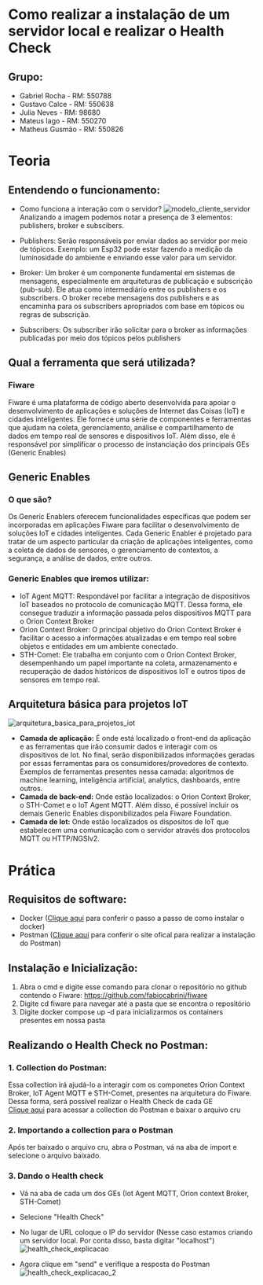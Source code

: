 # Como realizar a instalação de um servidor local e realizar o Health Check
## Grupo:

- Gabriel Rocha - RM: 550788
- Gustavo Calce - RM: 550638
- Julia Neves - RM: 98680
- Mateus Iago - RM: 550270
- Matheus Gusmão - RM: 550826
# Teoria
## Entendendo o funcionamento:
- Como funciona a interação com o servidor?
![modelo_cliente_servidor](https://github.com/gabrieldfr/sprint3_edge/assets/127216244/faeaedec-75c2-4f1a-a0c9-98485ff4a814)
Analizando a imagem podemos notar a presença de 3 elementos: publishers, broker e subscibers.

- Publishers: Serão responsáveis por enviar dados ao servidor por meio de tópicos. Exemplo: um Esp32 pode estar fazendo a medição da luminosidade do ambiente e enviando esse valor para um servidor.
  
- Broker: Um broker é um componente fundamental em sistemas de mensagens, especialmente em arquiteturas de publicação e subscrição (pub-sub). Ele atua como intermediário entre os publishers e os subscribers. O broker recebe mensagens dos publishers e as encaminha para os subscribers apropriados com base em tópicos ou regras de subscrição.
  
- Subscribers: Os subscriber irão solicitar para o broker as informações publicadas por meio dos tópicos pelos publishers
## Qual a ferramenta que será utilizada?
### Fiware
Fiware é uma plataforma de código aberto desenvolvida para apoiar o desenvolvimento de aplicações e soluções de Internet das Coisas (IoT) e cidades inteligentes. Ele fornece uma série de componentes e ferramentas que ajudam na coleta, gerenciamento, análise e compartilhamento de dados em tempo real de sensores e dispositivos IoT. Além disso, ele é responsável por simplificar o processo de instanciação dos principais GEs (Generic Enables)
## Generic Enables
### O que são?
Os Generic Enablers oferecem funcionalidades específicas que podem ser incorporadas em aplicações Fiware para facilitar o desenvolvimento de soluções IoT e cidades inteligentes. Cada Generic Enabler é projetado para tratar de um aspecto particular da criação de aplicações inteligentes, como a coleta de dados de sensores, o gerenciamento de contextos, a segurança, a análise de dados, entre outros.

### Generic Enables que iremos utilizar:
- IoT Agent MQTT: Respondável por facilitar a integração de dispositivos IoT baseados no protocolo de comunicação MQTT. Dessa forma, ele consegue traduzir a informação passada pelos dispositivos MQTT para o Orion Context Broker
- Orion Context Broker: O principal objetivo do Orion Context Broker é facilitar o acesso a informações atualizadas e em tempo real sobre objetos e entidades em um ambiente conectado.
- STH-Comet: Ele trabalha em conjunto com o Orion Context Broker, desempenhando um papel importante na coleta, armazenamento e recuperação de dados históricos de dispositivos IoT e outros tipos de sensores em tempo real.
## Arquitetura básica para projetos IoT
![arquitetura_basica_para_projetos_iot](https://github.com/gabrieldfr/sprint3_edge/assets/127216244/c8be9842-10b4-4329-80a2-3d8aed08cb77)
- **Camada de aplicação:** É onde está localizado o front-end da aplicação e as ferramentas que irão consumir dados e interagir com os dispositivos de Iot. No final, serão disponibilizados informações geradas por essas ferramentas para os consumidores/provedores de contexto. Exemplos de ferramentas presentes nessa camada: algoritmos de machine learning, inteligência artificial, analytics, dashboards, entre outros.
- **Camada de back-end:** Onde estão localizados: o Orion Context Broker, o STH-Comet e o IoT Agent MQTT. Além disso, é possível incluir os demais Generic Enables disponibilizados pela Fiware Foundation.
- **Camada de Iot:** Onde estão localizados os dispositos de IoT que estabelecem uma comunicação com o servidor através dos protocolos MQTT ou HTTP/NGSIv2.
# Prática
## Requisitos de software:
- Docker (<a href="https://docs.docker.com/desktop/install/windows-install/">Clique aqui<a/> para conferir o passo a passo de como instalar o docker)
- Postman (<a href="https://www.postman.com/downloads/">Clique aqui<a/> para conferir o site ofical para realizar a instalação do Postman)
## Instalação e Inicialização:
1. Abra o cmd e digite esse comando para clonar o repositório no github contendo o Fiware: https://github.com/fabiocabrini/fiware
2. Digite cd fiware para navegar até a pasta que se encontra o repositório
3. Digite docker compose up -d para inicializarmos os containers presentes em nossa pasta
## Realizando o Health Check no Postman:
### 1. Collection do Postman:
Essa collection irá ajudá-lo a interagir com os componetes Orion Context Broker, IoT Agent MQTT e STH-Comet, presentes na arquitetura do Fiware. Dessa forma, será possível realizar o Health Check de cada GE <br>
<a href="https://github.com/fabiocabrini/fiware/blob/main/FIWARE.postman_collection.json">Clique aqui<a/> para acessar a collection do Postman e baixar o arquivo cru
### 2. Importando a collection para o Postman
Após ter baixado o arquivo cru, abra o Postman, vá na aba de import e selecione o arquivo baixado.
### 3. Dando o Health check
- Vá na aba de cada um dos GEs (Iot Agent MQTT, Orion context Broker, STH-Comet)
- Selecione "Health Check"
- No lugar de URL coloque o IP do servidor (Nesse caso estamos criando um servidor local. Por conta disso, basta digitar "localhost")
![health_check_explicacao](https://github.com/gabrieldfr/sprint3_edge/assets/127216244/b5098576-30dd-4e24-9670-14b36944ef19)

- Agora clique em "send" e verifique a resposta do Postman
![health_check_explicacao_2](https://github.com/gabrieldfr/sprint3_edge/assets/127216244/16fdce7f-f63f-40c4-bb67-855d91a85ce4)


